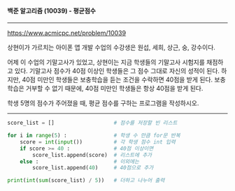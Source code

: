 #### 백준 알고리즘 (10039) - 평균점수

---

 https://www.acmicpc.net/problem/10039



상현이가 가르치는 아이폰 앱 개발 수업의 수강생은 원섭, 세희, 상근, 숭, 강수이다.

어제 이 수업의 기말고사가 있었고, 상현이는 지금 학생들의 기말고사 시험지를 채점하고 있다. 기말고사 점수가 40점 이상인 학생들은 그 점수 그대로 자신의 성적이 된다. 하지만, 40점 미만인 학생들은 보충학습을 듣는 조건을 수락하면 40점을 받게 된다. 보충학습은 거부할 수 없기 때문에, 40점 미만인 학생들은 항상 40점을 받게 된다.

학생 5명의 점수가 주어졌을 때, 평균 점수를 구하는 프로그램을 작성하시오.

---

```python
score_list = []                   # 점수를 저장할 빈 리스트

for i in range(5) :               # 학생 수 만큼 for문 반복
    score = int(input())          # 각 학생 점수 int 입력
    if score >= 40 :              # 40점 이상이면 
        score_list.append(score)  # 리스트에 추가
    else :                        # 이외에는  
        score_list.append(40)     # 40점으로 추가

print(int(sum(score_list) / 5))   # 더하고 나누어 출력
```

